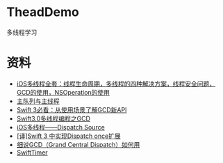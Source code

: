# TheadDemo
 多线程学习

# 资料
* [iOS多线程全套：线程生命周期，多线程的四种解决方案，线程安全问题，GCD的使用，NSOperation的使用](http://www.cocoachina.com/ios/20170707/19769.html)
* [主队列与主线程](https://www.jianshu.com/p/44d84e275962)
* [Swift 3必看：从使用场景了解GCD新API](https://www.jianshu.com/p/fc78dab5736f)
* [Swift3.0多线程编程之GCD](https://www.jianshu.com/p/fd2b976eed41)
* [iOS多线程——Dispatch Source](https://www.jianshu.com/p/880c2f9301b6)
* [[译]Swift 3 中实现Dispatch once扩展](https://www.jianshu.com/p/640b64faea9a)
* [细说GCD（Grand Central Dispatch）如何用](https://github.com/ming1016/study/wiki/细说GCD（Grand-Central-Dispatch）如何用)
* [SwiftTimer](https://github.com/100mango/zen/blob/master/打造一个优雅的Timer/make%20a%20timer.md)


